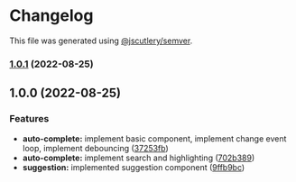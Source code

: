 # Changelog

This file was generated using [@jscutlery/semver](https://github.com/jscutlery/semver).

### [1.0.1](https://github.com/ubirajaramneto/d33l/compare/v1.0.0...v1.0.1) (2022-08-25)

## 1.0.0 (2022-08-25)


### Features

* **auto-complete:** implement basic component, implement change event loop, implement debouncing ([37253fb](https://github.com/ubirajaramneto/d33l/commit/37253fbcc41f8bac2a78fa18b55cf7c239b20066))
* **auto-complete:** implement search and highlighting ([702b389](https://github.com/ubirajaramneto/d33l/commit/702b38905b0f6222e84275b0047ac29d90229b42))
* **suggestion:** implemented suggestion component ([9ffb9bc](https://github.com/ubirajaramneto/d33l/commit/9ffb9bc695891add9b04d8f007c7bb958941a7fd))

